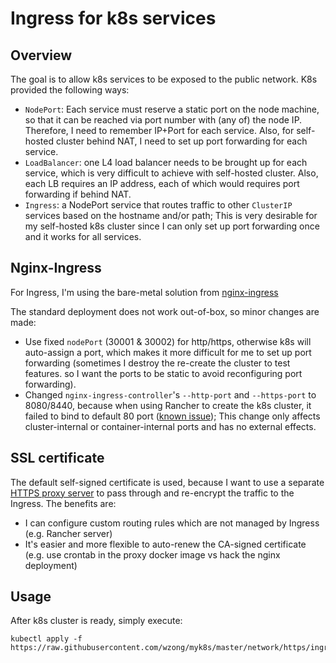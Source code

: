 # Ingress for k8s services

## Overview

The goal is to allow k8s services to be exposed to the public network.
K8s provided the following ways:

* `NodePort`: Each service must reserve a static port on the node machine,
  so that it can be reached via port number with (any of) the node IP.
  Therefore, I need to remember IP+Port for each service. Also, for
  self-hosted cluster behind NAT, I need to set up port forwarding for each
  service.
* `LoadBalancer`: one L4 load balancer needs to be brought up for each
  service, which is very difficult to achieve with self-hosted cluster.
  Also, each LB requires an IP address, each of which would requires port
  forwarding if behind NAT.
* `Ingress`: a NodePort service that routes traffic to other `ClusterIP`
  services based on the hostname and/or path; This is very desirable for
  my self-hosted k8s cluster since I can only set up port forwarding once
  and it works for all services.

## Nginx-Ingress

For Ingress, I'm using the bare-metal solution from
[nginx-ingress](https://kubernetes.github.io/ingress-nginx/)

The standard deployment does not work out-of-box, so minor changes are made:

* Use fixed `nodePort` (30001 & 30002) for http/https, otherwise k8s will
  auto-assign a port, which makes it more difficult for me to set up port
  forwarding (sometimes I destroy the re-create the cluster to test features.
  so I want the ports to be static to avoid reconfiguring port forwarding).
* Changed `nginx-ingress-controller`'s `--http-port` and `--https-port` to
  8080/8440, because when using Rancher to create the k8s cluster, it failed
  to bind to default 80 port
  ([known issue](https://github.com/kubernetes/ingress-nginx/issues/2783));
  This change only affects cluster-internal or container-internal ports and
  has no external effects.

## SSL certificate

The default self-signed certificate is used, because I want to use a separate
[HTTPS proxy server](../https/README.md) to pass through and re-encrypt the
traffic to the Ingress. The benefits are:

* I can configure custom routing rules which are not managed by Ingress (e.g.
  Rancher server)
* It's easier and more flexible to auto-renew the CA-signed certificate (e.g.
  use crontab in the proxy docker image vs hack the nginx deployment)

## Usage

After k8s cluster is ready, simply execute:

```
kubectl apply -f https://raw.githubusercontent.com/wzong/myk8s/master/network/https/ingress.yaml
```

